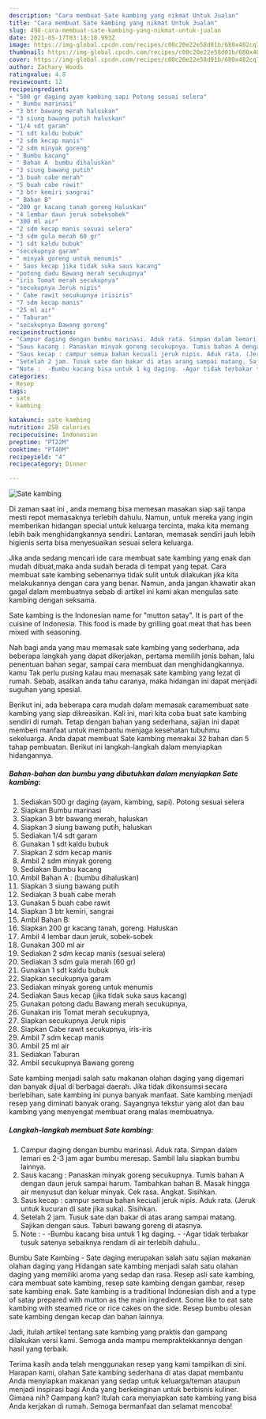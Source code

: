 ```yaml
---
description: "Cara membuat Sate kambing yang nikmat Untuk Jualan"
title: "Cara membuat Sate kambing yang nikmat Untuk Jualan"
slug: 498-cara-membuat-sate-kambing-yang-nikmat-untuk-jualan
date: 2021-05-17T03:18:18.993Z
image: https://img-global.cpcdn.com/recipes/c00c20e22e58d01b/680x482cq70/sate-kambing-foto-resep-utama.jpg
thumbnail: https://img-global.cpcdn.com/recipes/c00c20e22e58d01b/680x482cq70/sate-kambing-foto-resep-utama.jpg
cover: https://img-global.cpcdn.com/recipes/c00c20e22e58d01b/680x482cq70/sate-kambing-foto-resep-utama.jpg
author: Zachary Woods
ratingvalue: 4.8
reviewcount: 12
recipeingredient:
- "500 gr daging ayam kambing sapi Potong sesuai selera"
- " Bumbu marinasi"
- "3 btr bawang merah haluskan"
- "3 siung bawang putih haluskan"
- "1/4 sdt garam"
- "1 sdt kaldu bubuk"
- "2 sdm kecap manis"
- "2 sdm minyak goreng"
- " Bumbu kacang"
- " Bahan A  bumbu dihaluskan"
- "3 siung bawang putih"
- "3 buah cabe merah"
- "5 buah cabe rawit"
- "3 btr kemiri sangrai"
- " Bahan B"
- "200 gr kacang tanah goreng Haluskan"
- "4 lembar daun jeruk sobeksobek"
- "300 ml air"
- "2 sdm kecap manis sesuai selera"
- "3 sdm gula merah 60 gr"
- "1 sdt kaldu bubuk"
- "secukupnya garam"
- " minyak goreng untuk menumis"
- " Saus kecap jika tidak suka saus kacang"
- "potong dadu Bawang merah secukupnya"
- "iris Tomat merah secukupnya"
- "secukupnya Jeruk nipis"
- " Cabe rawit secukupnya irisiris"
- "7 sdm kecap manis"
- "25 ml air"
- " Taburan"
- "secukupnya Bawang goreng"
recipeinstructions:
- "Campur daging dengan bumbu marinasi. Aduk rata. Simpan dalam lemari es 2-3 jam agar bumbu meresap. Sambil lalu siapkan bumbu lainnya."
- "Saus kacang : Panaskan minyak goreng secukupnya. Tumis bahan A dengan daun jeruk sampai harum. Tambahkan bahan B. Masak hingga air menyusut dan keluar minyak. Cek rasa. Angkat. Sisihkan."
- "Saus kecap : campur semua bahan kecuali jeruk nipis. Aduk rata. (Jeruk untuk kucuran di sate jika suka). Sisihkan."
- "Setelah 2 jam. Tusuk sate dan bakar di atas arang sampai matang. Sajikan dengan saus. Taburi bawang goreng di atasnya."
- "Note :  -Bumbu kacang bisa untuk 1 kg daging. -Agar tidak terbakar tusuk satenya sebaiknya rendam di air terlebih dahulu.."
categories:
- Resep
tags:
- sate
- kambing

katakunci: sate kambing 
nutrition: 258 calories
recipecuisine: Indonesian
preptime: "PT22M"
cooktime: "PT40M"
recipeyield: "4"
recipecategory: Dinner

---
```



![Sate kambing](https://img-global.cpcdn.com/recipes/c00c20e22e58d01b/680x482cq70/sate-kambing-foto-resep-utama.jpg)

Di zaman  saat ini , anda memang bisa memesan masakan siap saji tanpa mesti repot memasaknya terlebih dahulu. Namun, untuk mereka yang ingin memberikan hidangan special untuk keluarga tercinta, maka kita memang lebih baik menghidangkannya sendiri. Lantaran, memasak sendiri jauh lebih higienis serta bisa menyesuaikan sesuai selera keluarga.

Jika anda sedang mencari ide cara membuat sate kambing yang enak dan mudah dibuat,maka anda sudah berada di tempat yang tepat. Cara membuat sate kambing  sebenarnya tidak sulit untuk dilakukan jika kita melakukannya dengan cara yang benar. Namun, anda jangan khawatir akan gagal dalam membuatnya 
sebab di artikel ini kami akan mengulas sate kambing dengan seksama.  

Sate kambing is the Indonesian name for &#34;mutton satay&#34;. It is part of the cuisine of Indonesia. This food is made by grilling goat meat that has been mixed with seasoning.

Nah bagi anda yang mau memasak sate kambing yang sederhana, ada beberapa langkah yang dapat dikerjakan, pertama memilih jenis bahan, lalu penentuan bahan segar, sampai cara membuat dan menghidangkannya. kamu Tak perlu pusing kalau mau memasak sate kambing yang lezat di rumah. Sebab, asalkan anda  tahu caranya, maka hidangan ini dapat menjadi suguhan yang spesial.

Berikut ini, ada beberapa cara mudah dalam memasak caramembuat sate kambing yang siap dikreasikan. Kali ini, mari kita coba buat sate kambing sendiri di rumah. Tetap dengan bahan yang sederhana, sajian ini dapat memberi manfaat untuk membantu menjaga kesehatan tubuhmu sekeluarga. Anda dapat membuat Sate kambing memakai 32 bahan dan 5 tahap pembuatan. Berikut ini langkah-langkah dalam menyiapkan hidangannya.

<!--inarticleads1-->

##### Bahan-bahan dan bumbu yang dibutuhkan dalam menyiapkan Sate kambing:

1. Sediakan 500 gr daging (ayam, kambing, sapi). Potong sesuai selera
1. Siapkan  Bumbu marinasi
1. Siapkan 3 btr bawang merah, haluskan
1. Siapkan 3 siung bawang putih, haluskan
1. Sediakan 1/4 sdt garam
1. Gunakan 1 sdt kaldu bubuk
1. Siapkan 2 sdm kecap manis
1. Ambil 2 sdm minyak goreng
1. Sediakan  Bumbu kacang
1. Ambil  Bahan A : (bumbu dihaluskan)
1. Siapkan 3 siung bawang putih
1. Sediakan 3 buah cabe merah
1. Gunakan 5 buah cabe rawit
1. Siapkan 3 btr kemiri, sangrai
1. Ambil  Bahan B:
1. Siapkan 200 gr kacang tanah, goreng. Haluskan
1. Ambil 4 lembar daun jeruk, sobek-sobek
1. Gunakan 300 ml air
1. Sediakan 2 sdm kecap manis (sesuai selera)
1. Sediakan 3 sdm gula merah (60 gr)
1. Gunakan 1 sdt kaldu bubuk
1. Siapkan secukupnya garam
1. Sediakan  minyak goreng untuk menumis
1. Sediakan  Saus kecap (jika tidak suka saus kacang)
1. Gunakan potong dadu Bawang merah secukupnya,
1. Gunakan iris Tomat merah secukupnya,
1. Siapkan secukupnya Jeruk nipis
1. Siapkan  Cabe rawit secukupnya, iris-iris
1. Ambil 7 sdm kecap manis
1. Ambil 25 ml air
1. Sediakan  Taburan
1. Ambil secukupnya Bawang goreng


Sate kambing menjadi salah satu makanan olahan daging yang digemari dan banyak dijual di berbagai daerah. Jika tidak dikonsumsi secara berlebihan, sate kambing ini punya banyak manfaat. Sate kambing menjadi resep yang diminati banyak orang. Sayangnya tekstur yang alot dan bau kambing yang menyengat membuat orang malas membuatnya. 

<!--inarticleads2-->

##### Langkah-langkah membuat Sate kambing:

1. Campur daging dengan bumbu marinasi. Aduk rata. Simpan dalam lemari es 2-3 jam agar bumbu meresap. Sambil lalu siapkan bumbu lainnya.
1. Saus kacang : Panaskan minyak goreng secukupnya. Tumis bahan A dengan daun jeruk sampai harum. Tambahkan bahan B. Masak hingga air menyusut dan keluar minyak. Cek rasa. Angkat. Sisihkan.
1. Saus kecap : campur semua bahan kecuali jeruk nipis. Aduk rata. (Jeruk untuk kucuran di sate jika suka). Sisihkan.
1. Setelah 2 jam. Tusuk sate dan bakar di atas arang sampai matang. Sajikan dengan saus. Taburi bawang goreng di atasnya.
1. Note :  - -Bumbu kacang bisa untuk 1 kg daging. - -Agar tidak terbakar tusuk satenya sebaiknya rendam di air terlebih dahulu..


Bumbu Sate Kambing - Sate daging merupakan salah satu sajian makanan olahan daging yang Hidangan sate kambing menjadi salah satu olahan daging yang memiliki aroma yang sedap dan rasa. Resep asli sate kambing, cara membuat sate kambing, resep sate kambing dengan gambar, resep sate kambing enak. Sate kambing is a traditional Indonesian dish and a type of satay prepared with mutton as the main ingredient. Some like to eat sate kambing with steamed rice or rice cakes on the side. Resep bumbu olesan sate kambing dengan kecap dan bahan lainnya. 

Jadi, itulah artikel tentang  sate kambing  yang praktis dan gampang dilakukan versi kami. Semoga anda mampu mempraktekkannya dengan hasil yang terbaik. 

Terima kasih anda telah menggunakan resep yang kami tampilkan di sini. Harapan kami, olahan  Sate kambing sederhana di atas dapat membantu Anda menyiapkan makanan yang sedap untuk keluarga/teman ataupun menjadi inspirasi bagi Anda yang berkeinginan untuk berbisnis kuliner. Gimana nih? Gampang kan? Itulah cara menyiapkan sate kambing yang bisa Anda kerjakan di rumah. Semoga bermanfaat dan selamat mencoba!


